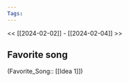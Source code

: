 ```yaml
---
Tags: 
---
```

 << [[2024-02-02]] - [[2024-02-04]] >> 
## Favorite song
(Favorite_Song:: [[Idea 1]])